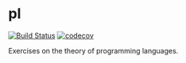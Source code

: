 # pl

[![Build Status](https://travis-ci.org/demianlessa/pl.svg?branch=master)](https://travis-ci.org/demianlessa/pl)
[![codecov](https://codecov.io/gh/demianlessa/pl/branch/master/graph/badge.svg)](https://codecov.io/gh/demianlessa/pl)

Exercises on the theory of programming languages.
